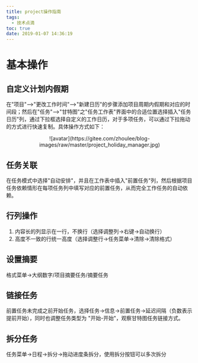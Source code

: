 ```yaml
---
title: project操作指南
tags:
  - 技术点滴
toc: true
date: 2019-01-07 14:36:19
---
```

# 基本操作
## 自定义计划内假期
在"项目"-->"更改工作时间"-->"新建日历"的步骤添加项目周期内假期和对应的时间段；然后在"任务"-->"甘特图"之"任务工作表"界面中的合适位置选择插入"任务日历"列，通过下拉框选择自定义的工作日历，对于多项任务，可以通过下拉拖动的方式进行快速复制。具体操作方式如下：
<!--more-->
<center>
![avatar](https://gitee.com/zhoulee/blog-images/raw/master/project_holiday_manager.jpg)
</center>

## 任务关联
在任务模式中选择"自动安排"，并且在工作表中插入"前置任务"列，然后根据项目任务依赖情形在每项任务列中填写对应的前置任务，从而完全工作任务的自动依赖。

## 行列操作
1. 内容长的列显示在一行，不换行（选择调整列->右键->自动换行）
2. 高度不一致的行统一高度（选择调整行->任务菜单->清除->清除格式）

## 设置摘要
格式菜单->大纲数字/项目摘要任务/摘要任务

## 链接任务
前置任务未完成之前开始任务，选择任务->信息->前置任务->延迟间隔（负数表示提前开始），同时也调整任务类型为 "开始-开始"，观察甘特图任务链接方式。

## 拆分任务
任务菜单->日程->拆分->拖动进度条拆分，使用拆分按钮可以多次拆分


